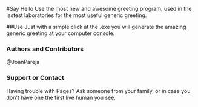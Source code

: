 #Say Hello
Use the most new and awesome greeting program, used in the lastest laboratories for the most useful generic greeting.

##Use
Just with a simple click at the .exe you will generate the amazing generic greeting at your computer console.

### Authors and Contributors
@JoanPareja

### Support or Contact
Having trouble with Pages? Ask someone from your family, or in case you don't have one the first live human you see.
